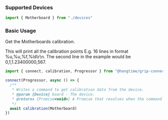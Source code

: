 ### Supported Devices

```ts
import { Motherboard } from "./devices"
```

### Basic Usage

Get the Motherboards calibration.

This will print all the calibration points E.g. 16 lines in format %u,%u,%f,%ld\r\n. The second line in the example
would be 0,1,1.23400000,567.

```ts
import { connect, calibration, Progressor } from "@hangtime/grip-connect"

connect(Progressor, async () => {
  /**
   * Writes a command to get calibration data from the device.
   * @param {Device} board - The device.
   * @returns {Promise<void>} A Promise that resolves when the command is successfully sent.
   */
  await calibration(Motherboard)
})
```
